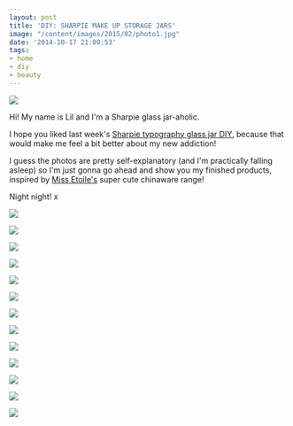 ```yaml
---
layout: post
title: 'DIY: SHARPIE MAKE UP STORAGE JARS'
image: "/content/images/2015/02/photo1.jpg"
date: '2014-10-17 21:09:53'
tags:
- home
- diy
- beauty
---
```


![](/content/images/2015/02/photo1-1.jpg)

Hi! My name is Lil and I'm a Sharpie glass jar-aholic.

I hope you liked last week's <a href="http://www.lingyeungb.com/diy-sharpie-glass-jar-typography/" target="_blank">Sharpie typography glass jar DIY</a>, because that would make me feel a bit better about my new addiction!

I guess the photos are pretty self-explanatory (and I'm practically falling asleep) so I'm just gonna go ahead and show you my finished products, inspired by <a href="http://www.missetoile.dk/" target="_blank">Miss Etoile's</a> super cute chinaware range!

Night night! x

![](/content/images/2015/02/image-9.png)

![](/content/images/2015/02/image-10.png)

![](/content/images/2015/02/image-11.png)

![](/content/images/2015/02/image-12.png)

![](/content/images/2015/02/image-13.png)

![](/content/images/2015/02/image-14.png)

![](/content/images/2015/02/image-15.png)

![](/content/images/2015/02/image-16.png)

![](/content/images/2015/02/image-17.png)

![](/content/images/2015/02/image-18.png)

![](/content/images/2015/02/image-19.png)

![](/content/images/2015/02/image-20.png)

![](/content/images/2015/02/image-21.png)








